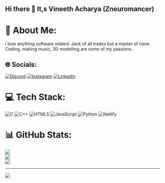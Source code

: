 ## Hi there 👋 It,s Vineeth Acharya (Zneuromancer)

# 💫 About Me:
I love anything software related. Jack of all trades but a master of none. Coding, making music, 3D modelling are some of my passions.


## 🌐 Socials:
[![Discord](https://img.shields.io/badge/Discord-%237289DA.svg?logo=discord&logoColor=white)](https://discord.gg/zneuromancer) [![Instagram](https://img.shields.io/badge/Instagram-%23E4405F.svg?logo=Instagram&logoColor=white)](https://instagram.com/vin.ach) [![LinkedIn](https://img.shields.io/badge/LinkedIn-%230077B5.svg?logo=linkedin&logoColor=white)](https://www.linkedin.com/in/vineeth-acharya-5b143829b/) 

# 💻 Tech Stack:
![C](https://img.shields.io/badge/c-%2300599C.svg?style=for-the-badge&logo=c&logoColor=white) ![C++](https://img.shields.io/badge/c++-%2300599C.svg?style=for-the-badge&logo=c%2B%2B&logoColor=white) ![HTML5](https://img.shields.io/badge/html5-%23E34F26.svg?style=for-the-badge&logo=html5&logoColor=white) ![JavaScript](https://img.shields.io/badge/javascript-%23323330.svg?style=for-the-badge&logo=javascript&logoColor=%23F7DF1E) ![Python](https://img.shields.io/badge/python-3670A0?style=for-the-badge&logo=python&logoColor=ffdd54) ![Netlify](https://img.shields.io/badge/netlify-%23000000.svg?style=for-the-badge&logo=netlify&logoColor=#00C7B7)
# 📊 GitHub Stats:
![](https://github-readme-stats.vercel.app/api?username=Zneuromancer3&theme=dark&hide_border=false&include_all_commits=false&count_private=false)<br/>
![](https://github-readme-streak-stats.herokuapp.com/?user=Zneuromancer3&theme=dark&hide_border=false)<br/>
![](https://github-readme-stats.vercel.app/api/top-langs/?username=Zneuromancer3&theme=dark&hide_border=false&include_all_commits=false&count_private=false&layout=compact)

---
[![](https://visitcount.itsvg.in/api?id=Zneuromancer3&icon=0&color=0)](https://visitcount.itsvg.in)

<!-- Proudly created with GPRM ( https://gprm.itsvg.in ) -->
